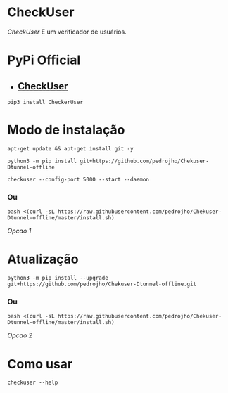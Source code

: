 # CheckUser

*CheckUser* E um verificador de usuários.

# PyPi Official
- ## [CheckUser](https://pypi.org/project/CheckerUser/)

```
pip3 install CheckerUser
```

# Modo de instalação
```
apt-get update && apt-get install git -y
```
```
python3 -m pip install git+https://github.com/pedrojho/Chekuser-Dtunnel-offline
```
```
checkuser --config-port 5000 --start --daemon
```

### Ou
```
bash <(curl -sL https://raw.githubusercontent.com/pedrojho/Chekuser-Dtunnel-offline/master/install.sh)
```
 *Opcao 1*

# Atualização
```
python3 -m pip install --upgrade git+https://github.com/pedrojho/Chekuser-Dtunnel-offline.git
```

### Ou
```
bash <(curl -sL https://raw.githubusercontent.com/pedrojho/Chekuser-Dtunnel-offline/master/install.sh)
```
 *Opcao 2*

# Como usar
```
checkuser --help
```
